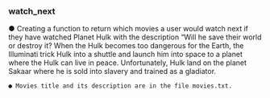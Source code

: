 ### watch_next
  ● Creating a function to return which movies a user would watch next if they have watched Planet Hulk with the description “Will he save
their world or destroy it? When the Hulk becomes too dangerous for the Earth, the Illuminati trick Hulk into a shuttle and launch him into space to a
planet where the Hulk can live in peace. Unfortunately, Hulk land on the planet Sakaar where he is sold into slavery and trained as a gladiator.

    ● Movies title and its description are in the file movies.txt. 
